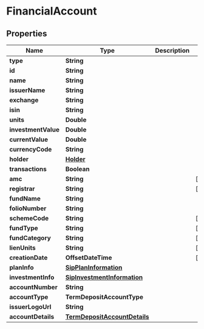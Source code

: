 

# FinancialAccount


## Properties

| Name | Type | Description | Notes |
|------------ | ------------- | ------------- | -------------|
|**type** | **String** |  |  |
|**id** | **String** |  |  |
|**name** | **String** |  |  |
|**issuerName** | **String** |  |  |
|**exchange** | **String** |  |  |
|**isin** | **String** |  |  |
|**units** | **Double** |  |  |
|**investmentValue** | **Double** |  |  |
|**currentValue** | **Double** |  |  |
|**currencyCode** | **String** |  |  |
|**holder** | [**Holder**](Holder.md) |  |  |
|**transactions** | **Boolean** |  |  |
|**amc** | **String** |  |  [optional] |
|**registrar** | **String** |  |  [optional] |
|**fundName** | **String** |  |  |
|**folioNumber** | **String** |  |  |
|**schemeCode** | **String** |  |  [optional] |
|**fundType** | **String** |  |  [optional] |
|**fundCategory** | **String** |  |  [optional] |
|**lienUnits** | **String** |  |  [optional] |
|**creationDate** | **OffsetDateTime** |  |  [optional] |
|**planInfo** | [**SipPlanInformation**](SipPlanInformation.md) |  |  |
|**investmentInfo** | [**SipInvestmentInformation**](SipInvestmentInformation.md) |  |  |
|**accountNumber** | **String** |  |  |
|**accountType** | **TermDepositAccountType** |  |  |
|**issuerLogoUrl** | **String** |  |  |
|**accountDetails** | [**TermDepositAccountDetails**](TermDepositAccountDetails.md) |  |  |



